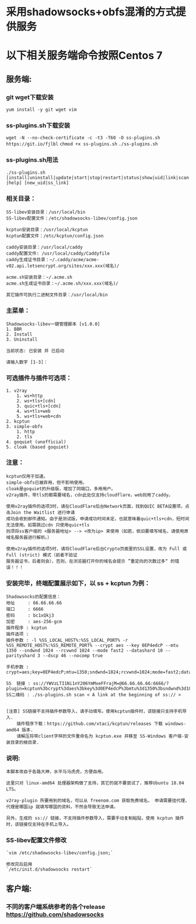 # 采用shadowsocks+obfs混淆的方式提供服务
# 以下相关服务端命令按照Centos 7
## 服务端:
### git wget下载安装
`yum install -y git wget vim`

### ss-plugins.sh下载安装
`wget -N --no-check-certificate -c -t3 -T60 -O ss-plugins.sh https://git.io/fjlbl`
`chmod +x ss-plugins.sh`
`./ss-plugins.sh`

### ss-plugins.sh用法
`./ss-plugins.sh [install|uninstall|update|start|stop|restart|status|show|uid|link|scan|help] [new_uid|ss_link]`

### 相关目录：

    SS-libev安装目录：/usr/local/bin
    SS-libev配置文件：/etc/shadowsocks-libev/config.json

    kcptun安装目录：/usr/local/kcptun
    kcptun配置文件：/etc/kcptun/config.json

    caddy安装目录：/usr/local/caddy
    caddy配置文件: /usr/local/caddy/Caddyfile
    caddy生成证书目录：~/.caddy/acme/acme-v02.api.letsencrypt.org/sites/xxx.xxx(域名)/

    acme.sh安装目录：~/.acme.sh
    acme.sh生成证书目录：~/.acme.sh/xxx.xxx(域名)/

    其它插件可执行二进制文件目录：/usr/local/bin
 
### 主菜单：
	
	Shadowsocks-libev一键管理脚本 [v1.0.0]
	1. BBR
  	2. Install
 	3. Uninstall

 	当前状态: 已安装 并 已启动

	请输入数字 [1-3]：

### 可选插件与插件可选项：
	1. v2ray
        1. ws+http
        2. ws+tls+[cdn]
        3. quic+tls+[cdn]
        4. ws+tls+web
        5. ws+tls+web+cdn
  	2. kcptun
  	3. simple-obfs
        1. http
        2. tls
  	4. goquiet (unofficial)
  	5. cloak (based goquiet)

### 注意：
    kcptun仅用于加速。
    simple-obfs已被弃用，但不影响使用。
    cloak是goquiet的升级版，增加了同端口，多用用户。
    v2ray插件，带tls的都需要域名，cdn此处仅支持cloudflare，web则用了caddy。
	
    使用v2ray插件的选项3时，请在CloudFlare后台Network页面，找到QUIC BETA设置项，点击Join the Waitlist 进行申请
	成功会收到邮件通知。由于是测试版，申请成功时间未定，也就意味着quic+tls+cdn，短时间无法使用。如需跳过cdn 只使用quic+tls 
	则须将ss客户端的 <服务器地址> --> <改为ip> 来使用（如若，依旧要填写域名，请使用原域名服务器进行解析。）
	
    使用v2ray插件的选项5时，请将CloudFlare后台Crypto页面里的SSL设置，改为 Full 或 Full (strict) 模式（前者不验证
	服务器证书，后者则会），否则，在浏览器打开你的域名会提示 ”重定向的次数过多“ 的错误！！！

### 安装完毕，终端配置展示如下，以 ss + kcptun 为例：
	Shadowsocks的配置信息：
 	地址     : 66.66.66.66
 	端口     : 6666
 	密码     : bc1xQkj3
 	加密     : aes-256-gcm
 	插件程序 : kcptun
 	插件选项 :
 	插件参数 : -l %SS_LOCAL_HOST%:%SS_LOCAL_PORT% -r %SS_REMOTE_HOST%:%SS_REMOTE_PORT% --crypt aes --key 0EP4edcP --mtu 1350 --sndwnd 1024 --rcvwnd 1024 --mode fast2 --datashard 10 --parityshard 3 --dscp 46 --nocomp true

 	手机参数 : crypt=aes;key=0EP4edcP;mtu=1350;sndwnd=1024;rcvwnd=1024;mode=fast2;datashard=10;parityshard=3;dscp=46;nocomp=true

	SS  链接 : ss://YWVzLTI1Ni1nY206YmMxeFFrajM=@66.66.66.66:6666/?plugin=kcptun%3bcrypt%3daes%3bkey%3d0EP4edcP%3bmtu%3d1350%3bsndwnd%3d1024%3brcvwnd%3d1024%3bmode%3dfast2%3bdatashard%3d10%3bparityshard%3d3%3bdscp%3d46%3bnocomp%3dtrue
 	SS二维码 : ./ss-plugins.sh scan < A link at the beginning of ss:// >


 	[注意] SS链接不支持插件参数导入，请手动填写。使用kcptun插件时，该链接只支持手机导入.
        插件程序下载：https://github.com/xtaci/kcptun/releases 下载 windows-amd64 版本.
        请解压将带client字样的文件重命名为 kcptun.exe 并移至 SS-Windows 客户端-安装目录的根目录.
        
### 说明:
	本脚本改自于各路大神，水平马马虎虎，方便自用。

	这里只对 linux-amd64 处理器架构做了支持，其它的就不要尝试了，推荐Ubuntu 18.04 LTS。

	v2ray-plugin 所要用到的域名，可以从 freenom.com 获取免费域名， 申请需要挂代理，代理是哪国ip 就填写哪国的资料，不然会导致无法申请。

	另外，生成的 ss:// 链接，不支持插件参数导入，需要手动复制粘贴，使用 kcptun 插件时，该链接仅支持在手机上导入。
### SS-libev配置文件修改
	`vim /etc/shadowsocks-libev/config.json;`
	
	修改完后启用
	`/etc/init.d/shadowsocks restart`

## 客户端:
### 不同的客户端系统参考的各个release https://github.com/shadowsocks




